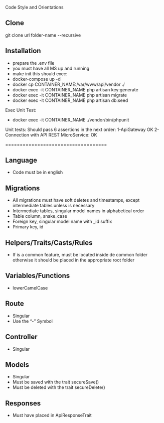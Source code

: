 Code Style and Orientations

## Clone

git clone url folder-name --recursive

## Installation

- prepare the .env file
- you must have all MS up and running
- make init
this should exec: 
- docker-compose up -d
- docker cp CONTAINER_NAME:/var/www/api/vendor ./
- docker exec -it CONTAINER_NAME php artisan key:generate
- docker exec -it CONTAINER_NAME php artisan migrate
- docker exec -it CONTAINER_NAME php artisan db:seed

Exec Unit Test: 
- docker exec -it CONTAINER_NAME ./vendor/bin/phpunit

Unit tests: 
Should pass 6 assertions in the next order: 
1-ApiGateway OK
2-Connection with API REST MicroService: OK




===================================
## Language

- Code must be in english

## Migrations

- All migrations must have soft deletes and timestamps, except intermediate tables unless is necessary
- Intermediate tables, singular model names in alphabetical order
- Table column, snake_case
- Foreign key, singular model name with _id suffix
- Primary key, id

## Helpers/Traits/Casts/Rules

- If is a common feature, must be located inside de common folder otherwise it should be placed in the appropriate root folder

## Variables/Functions

- lowerCamelCase

## Route

- Singular
- Use the “-” Symbol

## Controller

- Singular

## Models

- Singular
- Must be saved with the trait secureSave()
- Must be deleted with the trait secureDelete()

## Responses

- Must have placed in ApiResponseTrait
